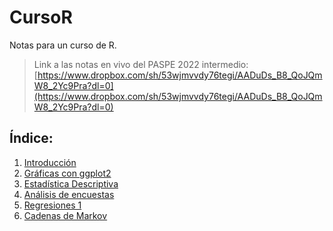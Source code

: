 # CursoR
Notas para un curso de R.

> Link a las notas en vivo del PASPE 2022 intermedio: [https://www.dropbox.com/sh/53wjmvvdy76tegi/AADuDs_B8_QoJQmW8_2Yc9Pra?dl=0](https://www.dropbox.com/sh/53wjmvvdy76tegi/AADuDs_B8_QoJQmW8_2Yc9Pra?dl=0)



## Índice:
1. [Introducción](https://rodrigozepeda.github.io/CursoR/Introducción_a_R.html)
2. [Gráficas con ggplot2](https://rodrigozepeda.github.io/CursoR/Graficación_con_gglot2.html)
3. [Estadística Descriptiva](https://rodrigozepeda.github.io/CursoR/Estadística_Descriptiva.html)
4. [Análisis de encuestas](https://rodrigozepeda.github.io/CursoR/AnalisisEncuestas.html)
4. [Regresiones 1](https://rodrigozepeda.github.io/CursoR/Regresiones1.html)
5. [Cadenas de Markov](https://rodrigozepeda.github.io/CursoR/Cadenas_de_Markov.html)

